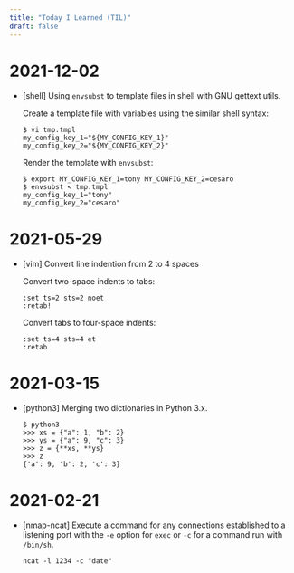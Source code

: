 ```yaml
---
title: "Today I Learned (TIL)"
draft: false
---
```

# 2021-12-02

* [shell] Using `envsubst` to template files in shell with GNU gettext utils.

    Create a template file with variables using the similar shell syntax:
    ```
    $ vi tmp.tmpl
    my_config_key_1="${MY_CONFIG_KEY_1}"
    my_config_key_2="${MY_CONFIG_KEY_2}"
    ```

    Render the template with `envsubst`:
    ```
    $ export MY_CONFIG_KEY_1=tony MY_CONFIG_KEY_2=cesaro
    $ envsubst < tmp.tmpl
    my_config_key_1="tony"
    my_config_key_2="cesaro"
    ```

# 2021-05-29

* [vim] Convert line indention from 2 to 4 spaces

    Convert two-space indents to tabs:

    ```
    :set ts=2 sts=2 noet
    :retab!
    ```

    Convert tabs to four-space indents:

    ```
    :set ts=4 sts=4 et
    :retab
    ```

# 2021-03-15

* [python3] Merging two dictionaries in Python 3.x.

    ```
    $ python3
    >>> xs = {"a": 1, "b": 2}
    >>> ys = {"a": 9, "c": 3}
    >>> z = {**xs, **ys}
    >>> z
    {'a': 9, 'b': 2, 'c': 3}
    ```

# 2021-02-21

* [nmap-ncat] Execute a command for any connections established to a listening
  port with the `-e` option for `exec` or `-c` for a command run with `/bin/sh`.

    ```
    ncat -l 1234 -c "date"
    ```

